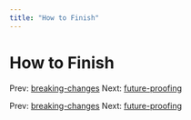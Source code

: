 ```yaml
---
title: "How to Finish"
---
```


# How to Finish

Prev: [breaking-changes](breaking-changes.md)
Next: [future-proofing](future-proofing.md)

Prev: [breaking-changes](breaking-changes.md)
Next: [future-proofing](future-proofing.md)
